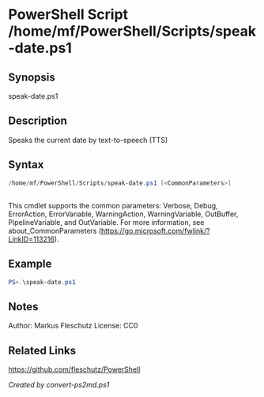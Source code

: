 # PowerShell Script /home/mf/PowerShell/Scripts/speak-date.ps1

## Synopsis
speak-date.ps1

## Description
Speaks the current date by text-to-speech (TTS)

## Syntax
```powershell
/home/mf/PowerShell/Scripts/speak-date.ps1 [<CommonParameters>]
```
## <CommonParameters>
This cmdlet supports the common parameters: Verbose, Debug, ErrorAction, ErrorVariable, WarningAction, WarningVariable, OutBuffer, PipelineVariable, and OutVariable. For more information, see about_CommonParameters (https://go.microsoft.com/fwlink/?LinkID=113216).

## Example
```powershell
PS>.\speak-date.ps1
```


## Notes
Author:  Markus Fleschutz
License: CC0

## Related Links
https://github.com/fleschutz/PowerShell

*Created by convert-ps2md.ps1*
